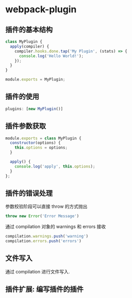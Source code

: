 # webpack-plugin

## 插件的基本结构

```js
class MyPlugin {
  apply(compiler) {
    compiler.hooks.done.tap('My Plugin', (stats) => {
      console.log('Hello World!');
    });
  }
}

module.exports = MyPlugin;
```

## 插件的使用

```js
plugins: [new MyPlugin()]
```

## 插件参数获取

```js
module.exports = class MyPlugin {
  constructor(options) {
    this.options = options;
  }

  apply() {
    console.log('apply', this.options);
  }
};
```

## 插件的错误处理

参数校验阶段可以直接 throw 的方式抛出

```js
throw new Error('Error Message')
```

通过 compilation 对象的 warnings 和 errors 接收

```js
compilation.warnings.push('warning')
compilation.errors.push('errors')
```

## 文件写入

通过 compilation 进行文件写入.

## 插件扩展: 编写插件的插件
